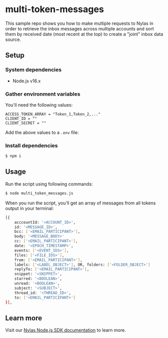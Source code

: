 # multi-token-messages

This sample repo shows you how to make multiple requests to Nylas in order to retrieve the inbox messages 
across multiple accounts and sort them by received date (most recent at the top) to create a "joint" 
inbox data source.

## Setup

### System dependencies

- Node.js v16.x

### Gather environment variables

You'll need the following values:

```text
ACCESS_TOKEN_ARRAY = "Token_1,Token_2,..."
CLIENT_ID = ""
CLIENT_SECRET = ""
```

Add the above values to a `.env` file:

### Install dependencies

```bash
$ npm i
```

## Usage

Run the script using following commands:

```bash
$ node multi_token_messages.js
```

When you run the script, you'll get an array of messages from all tokens output in your terminal:

```bash
[{
    acccountId: '<ACCOUNT_ID>',
    id: '<MESSAGE_ID>',
    bcc: ['<EMAIL_PARTICIPANT>'],
    body: '<MESSAGE_BODY>'
    cc: ['<EMAIL_PARTICIPANT>'],
    date: '<EPOCH_TIMESTAMP>',
    events: ['<EVENT_IDS>'],
    files: ['<FILE_IDS>'],
    from: ['<EMAIL_PARTICIPANT>'],
    labels: ['<LABEL_OBJECT>'], OR, folders: ['<FOLDER_OBJECT>']
    replyTo: ['<EMAIL_PARTICIPANT>'],
    snippet: '<SNIPPET>',
    starred: '<BOOLEAN>',
    unread: '<BOOLEAN>',
    subject: '<SUBJECT>',
    thread_id: '<THREAD_ID>',
    to: ['<EMAIL_PARTICIPANT>']
}],
```

## Learn more

Visit our [Nylas Node.js SDK documentation](https://developer.nylas.com/docs/developer-tools/sdk/node-sdk/) to learn more.